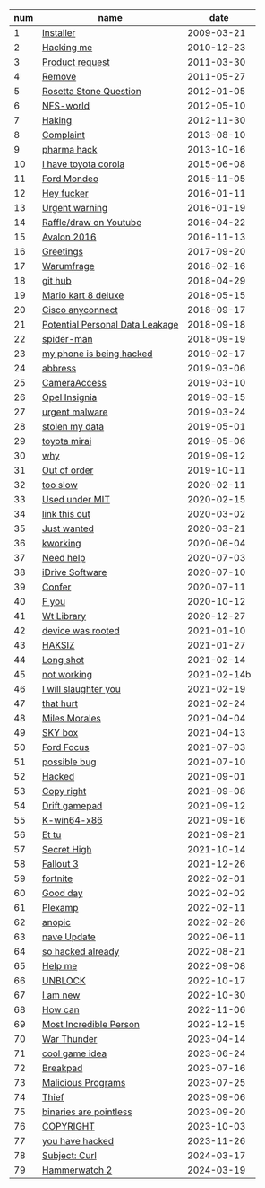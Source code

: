 |num|name|date|
|---|----|----|
|1|[Installer](2009/2009-03-21.md)|2009-03-21|
|2|[Hacking me](2010/2010-12-23.md)|2010-12-23|
|3|[Product request](2011/2011-03-30.md)|2011-03-30|
|4|[Remove](2011/2011-05-27.md)|2011-05-27|
|5|[Rosetta Stone Question](2012/2012-01-05.md)|2012-01-05|
|6|[NFS-world](2012/2012-05-10.md)|2012-05-10|
|7|[Haking](2012/2012-11-30.md)|2012-11-30|
|8|[Complaint](2013/2013-08-10.md)|2013-08-10|
|9|[pharma hack](2013/2013-10-16.md)|2013-10-16|
|10|[I have toyota corola ](2015/2015-06-08.md)|2015-06-08|
|11|[Ford Mondeo](2015/2015-11-05.md)|2015-11-05|
|12|[Hey fucker](2016/2016-01-11.md)|2016-01-11|
|13|[Urgent warning](2016/2016-01-19.md)|2016-01-19|
|14|[Raffle/draw on Youtube](2016/2016-04-22.md)|2016-04-22|
|15|[Avalon 2016](2016/2016-11-13.md)|2016-11-13|
|16|[Greetings](2017/2017-09-20.md)|2017-09-20|
|17|[Warumfrage](2018/2018-02-16.md)|2018-02-16|
|18|[git hub](2018/2018-04-29.md)|2018-04-29|
|19|[Mario kart 8 deluxe](2018/2018-05-15.md)|2018-05-15|
|20|[Cisco anyconnect](2018/2018-09-17.md)|2018-09-17|
|21|[Potential Personal Data Leakage](2018/2018-09-18.md)|2018-09-18|
|22|[spider-man](2018/2018-09-19.md)|2018-09-19|
|23|[my phone is being hacked](2019/2019-02-17.md)|2019-02-17|
|24|[abbress](2019/2019-03-06.md)|2019-03-06|
|25|[CameraAccess](2019/2019-03-10.md)|2019-03-10|
|26|[Opel Insignia](2019/2019-03-15.md)|2019-03-15|
|27|[urgent malware](2019/2019-03-24.md)|2019-03-24|
|28|[stolen my data](2019/2019-05-01.md)|2019-05-01|
|29|[toyota mirai](2019/2019-05-06.md)|2019-05-06|
|30|[why](2019/2019-09-12.md)|2019-09-12|
|31|[Out of order](2019/2019-10-11.md)|2019-10-11|
|32|[too slow](2020/2020-02-11.md)|2020-02-11|
|33|[Used under MIT](2020/2020-02-15.md)|2020-02-15|
|34|[link this out](2020/2020-03-02.md)|2020-03-02|
|35|[Just wanted](2020/2020-03-21.md)|2020-03-21|
|36|[kworking](2020/2020-06-04.md)|2020-06-04|
|37|[Need help](2020/2020-07-03.md)|2020-07-03|
|38|[iDrive Software](2020/2020-07-10.md)|2020-07-10|
|39|[Confer](2020/2020-07-11.md)|2020-07-11|
|40|[F you](2020/2020-10-12.md)|2020-10-12|
|41|[Wt Library](2020/2020-12-27.md)|2020-12-27|
|42|[device was rooted](2021/2021-01-10.md)|2021-01-10|
|43|[HAKSIZ](2021/2021-01-27.md)|2021-01-27|
|44|[Long shot](2021/2021-02-14.md)|2021-02-14|
|45|[not working](2021/2021-02-14b.md)|2021-02-14b|
|46|[I will slaughter you](2021/2021-02-19.md)|2021-02-19|
|47|[that hurt](2021/2021-02-24.md)|2021-02-24|
|48|[Miles Morales](2021/2021-04-04.md)|2021-04-04|
|49|[SKY box](2021/2021-04-13.md)|2021-04-13|
|50|[Ford Focus](2021/2021-07-03.md)|2021-07-03|
|51|[possible bug](2021/2021-07-10.md)|2021-07-10|
|52|[Hacked](2021/2021-09-01.md)|2021-09-01|
|53|[Copy right](2021/2021-09-08.md)|2021-09-08|
|54|[Drift gamepad](2021/2021-09-12.md)|2021-09-12|
|55|[K-win64-x86](2021/2021-09-16.md)|2021-09-16|
|56|[Et tu](2021/2021-09-21.md)|2021-09-21|
|57|[Secret High](2021/2021-10-14.md)|2021-10-14|
|58|[Fallout 3](2021/2021-12-26.md)|2021-12-26|
|59|[fortnite](2022/2022-02-01.md)|2022-02-01|
|60|[Good day](2022/2022-02-02.md)|2022-02-02|
|61|[Plexamp](2022/2022-02-11.md)|2022-02-11|
|62|[anopic](2022/2022-02-26.md)|2022-02-26|
|63|[nave Update](2022/2022-06-11.md)|2022-06-11|
|64|[so hacked already](2022/2022-08-21.md)|2022-08-21|
|65|[Help me](2022/2022-09-08.md)|2022-09-08|
|66|[UNBLOCK](2022/2022-10-17.md)|2022-10-17|
|67|[I am new](2022/2022-10-30.md)|2022-10-30|
|68|[How can](2022/2022-11-06.md)|2022-11-06|
|69|[Most Incredible Person](2022/2022-12-15.md)|2022-12-15|
|70|[War Thunder](2023/2023-04-14.md)|2023-04-14|
|71|[cool game idea](2023/2023-06-24.md)|2023-06-24|
|72|[Breakpad](2023/2023-07-16.md)|2023-07-16|
|73|[Malicious Programs](2023/2023-07-25.md)|2023-07-25|
|74|[Thief](2023/2023-09-06.md)|2023-09-06|
|75|[binaries are pointless](2023/2023-09-20.md)|2023-09-20|
|76|[COPYRIGHT](2023/2023-10-03.md)|2023-10-03|
|77|[you have hacked](2023/2023-11-26.md)|2023-11-26|
|78|[Subject: Curl](2024/2024-03-17.md)|2024-03-17|
|79|[Hammerwatch 2](2024/2024-03-19.md)|2024-03-19|
